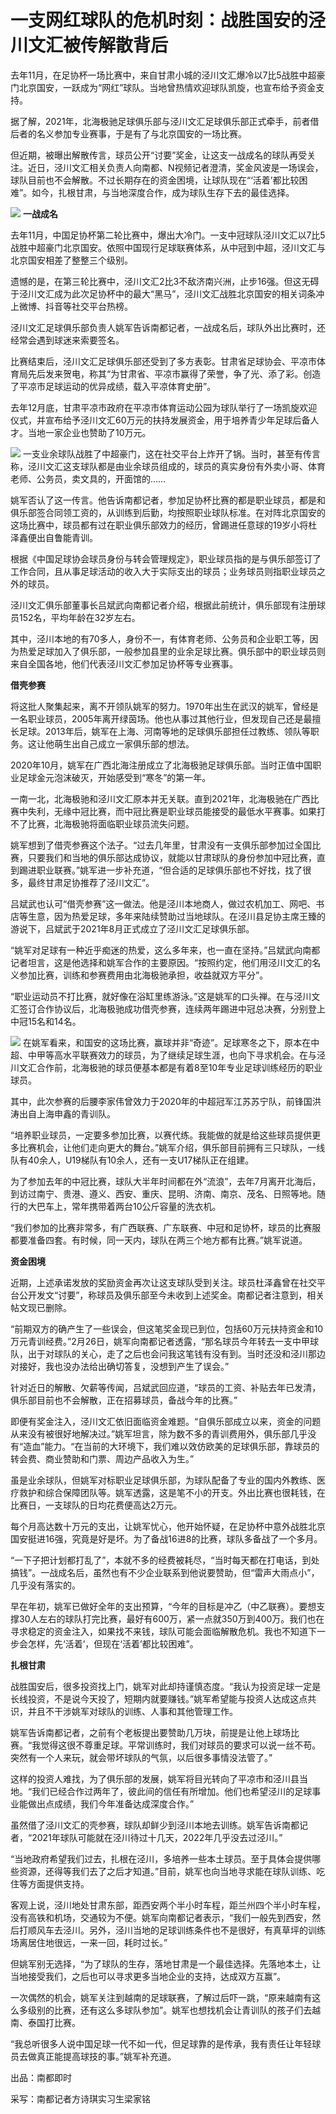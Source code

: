 # 一支网红球队的危机时刻：战胜国安的泾川文汇被传解散背后

去年11月，在足协杯一场比赛中，来自甘肃小城的泾川文汇爆冷以7比5战胜中超豪门北京国安，一跃成为“网红”球队。当地曾热情欢迎球队凯旋，也宣布给予资金支持。

据了解，2021年，北海极驰足球俱乐部与泾川文汇足球俱乐部正式牵手，前者借后者的名义参加专业赛事，于是有了与北京国安的一场比赛。

但近期，被曝出解散传言，球员公开“讨要”奖金，让这支一战成名的球队再受关注。近日，泾川文汇相关负责人向南都、N视频记者澄清，奖金风波是一场误会，球队目前也不会解散。不过长期存在的资金困境，让球队现在“‘活着’都比较困难”。如今，扎根甘肃，与当地深度合作，成为球队生存下去的最佳选择。

![](https://inews.gtimg.com/om_bt/OgfZ0wASpDfA_ZWVL1HzqV0X3vx0RgUVUEQMqfl670FqUAA/1000)
**一战成名**

去年11月，中国足协杯第二轮比赛中，爆出大冷门。一支中冠球队泾川文汇以7比5战胜中超豪门北京国安。依照中国现行足球联赛体系，从中冠到中超，泾川文汇与北京国安相差了整整三个级别。

遗憾的是，在第三轮比赛中，泾川文汇2比3不敌济南兴洲，止步16强。但这无碍于泾川文汇成为此次足协杯中的最大“黑马”，泾川文汇战胜北京国安的相关词条冲上微博、抖音等社交平台热榜。

泾川文汇足球俱乐部负责人姚军告诉南都记者，一战成名后，球队外出比赛时，还经常会遇到球迷来索要签名。

比赛结束后，泾川文汇足球俱乐部还受到了多方表彰。甘肃省足球协会、平凉市体育局先后发来贺电，称其“为甘肃省、平凉市赢得了荣誉，争了光、添了彩。创造了平凉市足球运动的优异成绩，载入平凉体育史册”。

去年12月底，甘肃平凉市政府在平凉市体育运动公园为球队举行了一场凯旋欢迎仪式，并宣布给予泾川文汇60万元的扶持发展资金，用于培养青少年足球后备人才。当地一家企业也赞助了10万元。

![](https://inews.gtimg.com/om_bt/OA0GrjFONOWp9S5maVTrcUBVzHYYhaD0_uCHfa32B-BJAAA/1000)
一支业余球队战胜了中超豪门，这在社交平台上炸开了锅。当时，甚至有传言称，泾川文汇这支球队都是由业余球员组成的，球员的真实身份有外卖小哥、体育老师、公务员，卖文具的，开面馆的……

姚军否认了这一传言。他告诉南都记者，参加足协杯比赛的都是职业球员，都是和俱乐部签合同领工资的，从训练到后勤，均按照职业球队标准。在对阵北京国安的这场比赛中，球员都有过在职业俱乐部效力的经历，曾踢进任意球的19岁小将杜泽鑫便出自鲁能青训。

根据《中国足球协会球员身份与转会管理规定》，职业球员指的是与俱乐部签订了工作合同，且从事足球活动的收入大于实际支出的球员；业务球员则指职业球员之外的球员。

泾川文汇俱乐部董事长吕斌武向南都记者介绍，根据此前统计，俱乐部现有注册球员152名，平均年龄在32岁左右。

其中，泾川本地的有70多人，身份不一，有体育老师、公务员和企业职工等，因为热爱足球加入了俱乐部，一般参加县里的业余足球比赛。俱乐部中的职业球员则来自全国各地，他们代表泾川文汇参加足协杯等专业赛事。

**借壳参赛**

将这批人聚集起来，离不开领队姚军的努力。1970年出生在武汉的姚军，曾经是一名职业球员，2005年离开绿茵场。他也从事过其他行业，但发现自己还是最擅长足球。2013年后，姚军在上海、河南等地的足球俱乐部担任过教练、领队等职务。这让他萌生出自己成立一家俱乐部的想法。

2020年10月，姚军在广西北海注册成立了北海极驰足球俱乐部。当时正值中国职业足球金元泡沫破灭，开始感受到“寒冬”的第一年。

一南一北，北海极驰和泾川文汇原本并无关联。直到2021年，北海极驰在广西比赛中失利，无缘中冠比赛，而中冠比赛是职业球员能接受的最低水平赛事。如果打不了比赛，北海极驰将面临职业球员流失问题。

姚军想到了借壳参赛这个法子。“过去几年里，甘肃没有一支俱乐部参加过全国比赛，只要我们和当地的俱乐部达成协议，就能以甘肃球队的身份参加中冠比赛，直到踢进职业联赛。”姚军进一步补充道，“但合适的足球俱乐部也不好找，找了很多，最终甘肃足协推荐了泾川文汇”。

吕斌武也认可“借壳参赛”这一做法。他是泾川本地商人，做过农机加工、网吧、书店等生意，因为热爱足球，多年来陆续赞助过当地球队。在泾川县足协主席王臻的游说下，吕斌武于2021年8月正式成立了泾川文汇足球俱乐部。

“姚军对足球有一种近乎痴迷的热爱，这么多年来，也一直在坚持。”吕斌武向南都记者坦言，这是他选择和姚军合作的主要原因。“按照约定，他们用泾川文汇的名义参加比赛，训练和参赛费用由北海极驰承担，收益就双方平分”。

“职业运动员不打比赛，就好像在浴缸里练游泳。”这是姚军的口头禅。在与泾川文汇签订合作协议后，北海极驰成功借壳参赛，连续两年踢进中冠总决赛，分别登上中冠15名和14名。

![](https://inews.gtimg.com/om_bt/OYMTA5crZ02LCOqznSjBHTFRRqAxfZ4wUv7eTNlkPVoCAAA/1000)
在姚军看来，和国安的这场比赛，赢球并非“奇迹”。足球寒冬之下，原本在中超、中甲等高水平联赛效力的球员，为了继续足球生涯，也向下寻求机会。在与泾川文汇合作前，北海极驰的球员便基本都是有着8至10年专业足球训练经历的职业球员。

其中，此次参赛的后腰李家伟曾效力于2020年的中超冠军江苏苏宁队，前锋国洪涛出自上海申鑫的青训队。

“培养职业球员，一定要多参加比赛，以赛代练。我能做的就是给这些球员提供更多比赛机会，让他们走向更大的舞台。”姚军介绍，俱乐部目前拥有三只球队，一线队有40余人，U19梯队有10余人，还有一支U17梯队正在组建。

为了参加去年的中冠比赛，球队大半年时间都在外“流浪”，去年7月离开北海后，到访过南宁、贵港、遵义、西安、重庆、昆明、济南、南京、茂名、日照等地。随行的大巴车上，常年携带着两台10公斤容量的洗衣机。

“我们参加的比赛非常多，有广西联赛、广东联赛、中冠和足协杯，球员的比赛服都要准备四套。有时候，同一天内，球队在两三个地方都有比赛。”姚军说道。

**资金困境**

近期，上述承诺发放的奖励资金再次让这支球队受到关注。球员杜泽鑫曾在社交平台公开发文“讨要”，称球员及俱乐部至今未收到上述奖金。南都记者注意到，相关帖文现已删除。

“前期双方的确产生了一些误会，但这笔奖金现已到位，包括60万元扶持资金和10万元青训经费。”2月26日，姚军向南都记者透露，“那名球员今年转去一支中甲球队，出于对球队的关心，走了之后也会问我这笔钱有没有到。当时还没和泾川那边对接好，我也没办法给出确切答复，没想到产生了误会。”

针对近日的解散、欠薪等传闻，吕斌武回应道，“球员的工资、补贴去年已发清，俱乐部目前也不会解散，正在招募球员，备战今年的比赛。”

即便有奖金注入，泾川文汇依旧面临资金难题。“自俱乐部成立以来，资金的问题从来没有被很好地解决过。”姚军坦言，除为数不多的青训费用外，俱乐部几乎没有“造血”能力。“在当前的大环境下，我们难以效仿欧美的足球俱乐部，靠球员的转会费、商业赞助和门票、周边产品收入为生。”

虽是业余球队，但姚军对标职业足球俱乐部，为球队配备了专业的国内外教练、医疗救护和综合保障团队等。姚军透露，这是笔不小的开支。外出比赛也很耗钱，在比赛日，一支球队的日均花费便高达2万元。

每个月高达数十万元的支出，让姚军忧心，他开始怀疑，在足协杯中意外战胜北京国安挺进16强，究竟是好是坏。为了备战16进8的比赛，球队多备战了一个多月。

“一下子把计划都打乱了”，本就不多的经费被耗尽，“当时每天都在打电话，到处搞钱”。一战成名后，虽然也有不少企业联系到他说要赞助，但“雷声大雨点小”，几乎没有落实的。

早在年初，姚军已做好全年的支出预算，“今年的目标是冲乙（中乙联赛）。要想支撑30人左右的球队打完比赛，最好有600万，紧一点就350万到400万。我们也在寻求稳定的资金注入，如果找不来钱，球队可能会面临解散危机。我也不知道下一步会怎样，先‘活着’，但现在‘活着’都比较困难”。

**扎根甘肃**

战胜国安后，很多投资找上门，姚军对此却持谨慎态度。“我认为投资足球一定是长线投资，不是说今天投了，短期内就要赚钱。”姚军希望能与投资人达成这点共识，并且不干涉姚军对球队的训练、人事和其他管理工作。

姚军告诉南都记者，之前有个老板提出要赞助几万块，前提是让他上球场比赛。“我觉得这很不尊重足球。平常训练时，我们对球员的要求可以说一丝不苟。突然有一个人来玩，就会带坏球队的气氛，以后很多事情没法管了。”

这样的投资人难找，为了俱乐部的发展，姚军将目光转向了平凉市和泾川县当地。“我们已经合作过两年了，彼此间的信任有所增加。他们也希望泾川的足球事业能做出点成绩，我们今年准备达成深度合作。”

虽然借了泾川文汇的壳参赛，球队却鲜少到泾川本地去训练。姚军告诉南都记者，“2021年球队可能就在泾川待过十几天，2022年几乎没去过泾川。”

“当地政府希望我们过去，扎根在泾川，多培养一些本土球员。至于具体会提供哪些资源，还得等我们去了之后才知道。”目前，姚军也向当地寻求能在球队训练、吃住等方面提供支持。

客观上说，泾川地处甘肃东部，距西安两个半小时车程，距兰州四个半小时车程，没有高铁和机场，交通较为不便。姚军向南都记者表示，“我们一般先到西安，然后打顺风车去泾川。另外，泾川当地的足球训练条件也不是很好，有真草坪的训练场离居住地很远，一来一回，耗时过长。”

但姚军别无选择，“为了球队的生存，落地甘肃是一个最佳选择。先落地本土，让当地接受我们，之后也可以寻求更多当地企业的支持，达成双方互赢”。

一次偶然的机会，姚军关注到越南的足球联赛，了解过后吓一跳，“原来越南有这么多级别的比赛，还有这么多球队参加”。姚军也想找机会让青训队的孩子们去越南、泰国打比赛。

“我总听很多人说中国足球一代不如一代，但足球靠的是传承，我有责任让年轻球员去做真正能提高球技的事。”姚军补充道。

出品：南都即时

采写：南都记者方诗琪实习生梁家铭

